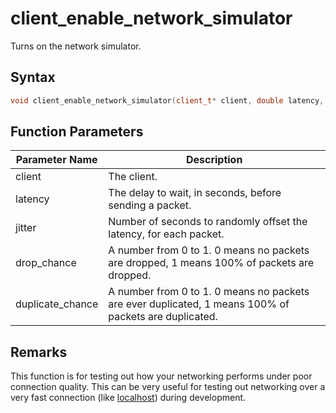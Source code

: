 # client_enable_network_simulator

Turns on the network simulator.

## Syntax

```cpp
void client_enable_network_simulator(client_t* client, double latency, double jitter, double drop_chance, double duplicate_chance);
```

## Function Parameters

Parameter Name | Description
--- | ---
client | The client.
latency | The delay to wait, in seconds, before sending a packet.
jitter | Number of seconds to randomly offset the latency, for each packet.
drop_chance | A number from 0 to 1. 0 means no packets are dropped, 1 means 100% of packets are dropped.
duplicate_chance | A number from 0 to 1. 0 means no packets are ever duplicated, 1 means 100% of packets are duplicated.

## Remarks

This function is for testing out how your networking performs under poor connection quality. This can be very useful for testing out networking over a very fast connection (like [localhost](https://en.wikipedia.org/wiki/Localhost)) during development.
